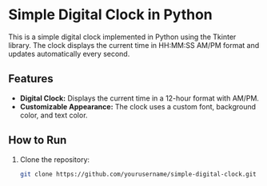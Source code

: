 # Simple Digital Clock in Python

This is a simple digital clock implemented in Python using the Tkinter library. The clock displays the current time in HH:MM:SS AM/PM format and updates automatically every second.

## Features
- **Digital Clock:** Displays the current time in a 12-hour format with AM/PM.
- **Customizable Appearance:** The clock uses a custom font, background color, and text color.

## How to Run

1. Clone the repository:
   ```bash
   git clone https://github.com/yourusername/simple-digital-clock.git
